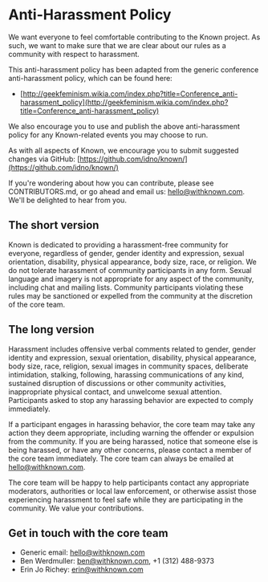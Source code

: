 Anti-Harassment Policy
======================

We want everyone to feel comfortable contributing to the Known project.
As such, we want to make sure that we are clear about our rules as a
community with respect to harassment.

This anti-harassment policy has been adapted from the generic conference
anti-harassment policy, which can be found here:

* [http://geekfeminism.wikia.com/index.php?title=Conference_anti-harassment_policy](http://geekfeminism.wikia.com/index.php?title=Conference_anti-harassment_policy)

We also encourage you to use and publish the above anti-harassment policy
for any Known-related events you may choose to run.

As with all aspects of Known, we encourage you to submit suggested changes
via GitHub: [https://github.com/idno/known/](https://github.com/idno/known/)

If you're wondering about how you can contribute, please see CONTRIBUTORS.md,
or go ahead and email us: [hello@withknown.com](mailto:hello@withknown.com). We'll be delighted to hear from
you.

The short version
-----------------
Known is dedicated to providing a harassment-free community for everyone,
regardless of gender, gender identity and expression, sexual orientation,
disability, physical appearance, body size, race, or religion. We do not
tolerate harassment of community participants in any form. Sexual language
and imagery is not appropriate for any aspect of the community, including
chat and mailing lists. Community participants violating these rules may be
sanctioned or expelled from the community at the discretion of the core
team.

The long version
----------------
Harassment includes offensive verbal comments related to gender, gender
identity and expression, sexual orientation, disability, physical appearance,
body size, race, religion, sexual images in community spaces, deliberate
intimidation, stalking, following, harassing communications of any kind,
sustained disruption of discussions or other community activities,
inappropriate physical contact, and unwelcome sexual attention. Participants
asked to stop any harassing behavior are expected to comply immediately.

If a participant engages in harassing behavior, the core team may take any
action they deem appropriate, including warning the offender or expulsion
from the community. If you are being harassed, notice that someone else is
being harassed, or have any other concerns, please contact a member of the
core team immediately. The core team can always be emailed at hello@withknown.com.

The core team will be happy to help participants contact any appropriate
moderators, authorities or local law enforcement, or otherwise assist those
experiencing harassment to feel safe while they are participating in the
community. We value your contributions.

Get in touch with the core team
-------------------------------

* Generic email:  [hello@withknown.com](mailto:hello@withknown.com)
* Ben Werdmuller: [ben@withknown.com](mailto:ben@withknown.com), +1 (312) 488-9373
* Erin Jo Richey: [erin@withknown.com](mailto:erin@withknown.com)
